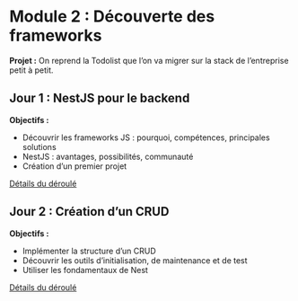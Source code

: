 # Module 2 : Découverte des frameworks

**Projet :** On reprend la Todolist que l’on va migrer sur la stack de l’entreprise petit à petit.

## Jour 1 : NestJS pour le backend

**Objectifs :**

- Découvrir les frameworks JS : pourquoi, compétences, principales solutions
- NestJS : avantages, possibilités, communauté
- Création d’un premier projet

[Détails du déroulé](./../Episodes/M2J1.md)

## Jour 2 : Création d’un CRUD

**Objectifs :**

- Implémenter la structure d’un CRUD
- Découvrir les outils d’initialisation, de maintenance et de test
- Utiliser les fondamentaux de Nest

[Détails du déroulé](./../Episodes/M2J2.md)